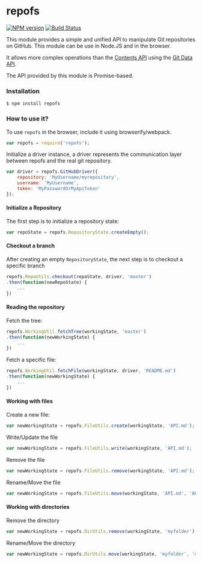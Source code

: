# repofs

[![NPM version](https://badge.fury.io/js/repofs.svg)](http://badge.fury.io/js/repofs)
[![Build Status](https://travis-ci.org/GitbookIO/repofs.png?branch=master)](https://travis-ci.org/GitbookIO/repofs)

This module provides a simple and unified API to manipulate Git repositories on GitHub. This module can be use in Node.JS and in the browser.

It allows more complex operations than the [Contents API](https://developer.github.com/v3/repos/contents/) using the [Git Data API](https://developer.github.com/v3/git/).

The API provided by this module is Promise-based.

### Installation

```
$ npm install repofs
```

### How to use it?

To use `repofs` in the browser, include it using browserify/webpack.

```js
var repofs = require('repofs');
```

Initialize a driver instance, a driver represents the communication layer between repofs and the real git repository.

```js
var driver = repofs.GitHubDriver({
    repository: 'MyUsername/myrepository',
    username: 'MyUsername',
    token: 'MyPasswordOrMyApiToken'
});
```

#### Initialize a Repository

The first step is to initialize a repository state:

```js
var repoState = repofs.RepositoryState.createEmpty();
```

#### Checkout a branch

After creating an empty `RepositoryState`, the next step is to checkout a specific branch

```js
repofs.RepoUtils.checkout(repoState, driver, 'master')
.then(function(newRepoState) {
    ...
})
```

#### Reading the repository

Fetch the tree:

```js
repofs.WorkingUtil.fetchTree(workingState, 'master')
.then(function(newWorkingState) {
    ...
})
```

Fetch a specific file:

```js
repofs.WorkingUtil.fetchFile(workingState, driver, 'README.md')
.then(function(newWorkingState) {
    ...
})
```

#### Working with files

Create a new file:

```js
var newWorkingState = repofs.FileUtils.create(workingState, 'API.md');
```

Write/Update the file

```js
var newWorkingState = repofs.FileUtils.write(workingState, 'API.md');
```

Remove the file

```js
var newWorkingState = repofs.FileUtils.remove(workingState, 'API.md');
```

Rename/Move the file

```js
var newWorkingState = repofs.FileUtils.move(workingState, 'API.md', 'API2.md');
```

#### Working with directories

Remove the directory

```js
var newWorkingState = repofs.DirUtils.remove(workingState, 'myfolder');
```

Rename/Move the directory

```js
var newWorkingState = repofs.DirUtils.move(workingState, 'myfolder', 'myfolder2');
```

